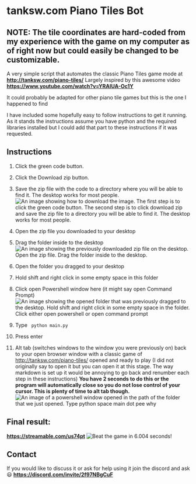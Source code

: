 
# tanksw.com Piano Tiles Bot
## NOTE: The tile coordinates are hard-coded from my experience with the game on my computer as of right now but could easily be changed to be customizable.

A very simple script that automates the classic Piano Tiles game mode at
**http://tanksw.com/piano-tiles/**
Largely inspired by this awesome video **https://www.youtube.com/watch?v=YRAIUA-Oc1Y**

It could probably be adapted for other piano tile games but this is the one I happened to find

I have included some hopefully easy to follow instructions to get it running. As it stands the instructions assume you have python and the required libraries installed but I could add that part to these instructions if it was requested.

## Instructions
1. Click the green code button.
2. Click the Download zip button.
3. Save the zip file with the code to a directory where you will be able to find it. The desktop works for most people.
![An image showing how to download the image. The first step is to click the green code button. The second step is to click download zip and save the zip file to a directory you will be able to find it. The desktop works for most people. ](https://i.imgur.com/gyCLUs2.png)

4. Open the zip file you downloaded to your desktop
5. Drag the folder inside to the desktop
![An image showing the previously downloaded zip file on the desktop. Open the zip file. Drag the folder inside to the desktop.](https://i.imgur.com/kc8z27i.png)

6. Open the folder you dragged to your desktop
7. Hold shift and right click in some empty space in this folder
8. Click open Powershell window here (it might say open Command Prompt)
![An image showing the opened folder that was previously dragged to the desktop. Hold shift and right click in some empty space in the folder. Click either open powershell or open command prompt](https://i.imgur.com/RRFLdX5.png)

9. Type ` python main.py`
10. Press enter
11. Alt tab (switches windows to the window you were previously on) back to your open browser window with a classic game of http://tanksw.com/piano-tiles/ opened and ready to play (I did not originally say to open it but you can open it at this stage. The way markdown is set up it would be annoying to go back and renumber each step in these instructions)
**You have 2 seconds to do this or the program will automatically close so you do not lose control of your cursor. This is plenty of time to alt tab though.**
![An image of a powershell window opened in the path of the folder that we just opened. Type python space main dot pee why](https://i.imgur.com/Njtk9ZD.png)

## Final result: 
**https://streamable.com/us74pt**
![Beat the game in 6.004 seconds!](https://i.imgur.com/HPhV9pT.png)
## Contact
If you would like to discuss it or ask for help using it join the discord and ask 😃
__https://discord.com/invite/2f97NBgCuF__

